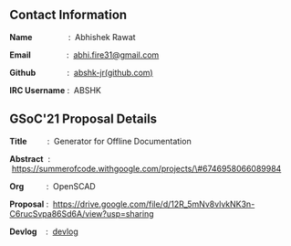 ## Contact Information

**Name**                :  Abhishek Rawat

**Email**                :  <abhi.fire31@gmail.com>

**Github**              :
 [abshk-jr(github.com)](https://github.com/abshk-jr/)

**IRC Username** :  ABSHK

## GSoC'21 Proposal Details

**Title**         :  Generator for Offline Documentation

**Abstract**  :
 https://summerofcode.withgoogle.com/projects/\#6746958066089984

**Org**          :  OpenSCAD

**Proposal** :
 https://drive.google.com/file/d/12R_5mNv8vlvkNK3n-C6rucSvpa86Sd6A/view?usp=sharing

**Devlog**    :  [devlog](ABSHK/GSoC21/Log.md)
